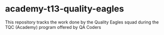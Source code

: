 # academy-t13-quality-eagles
This repository tracks the work done by the Quality Eagles squad during the TQC (Academy) program offered by QA Coders
